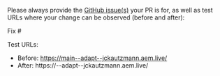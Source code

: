 Please always provide the [GitHub issue(s)](../issues) your PR is for, as well as test URLs where your change can be observed (before and after):

Fix #<gh-issue-id>

Test URLs:
- Before: https://main--adapt--jckautzmann.aem.live/
- After: https://<branch>--adapt--jckautzmann.aem.live/
